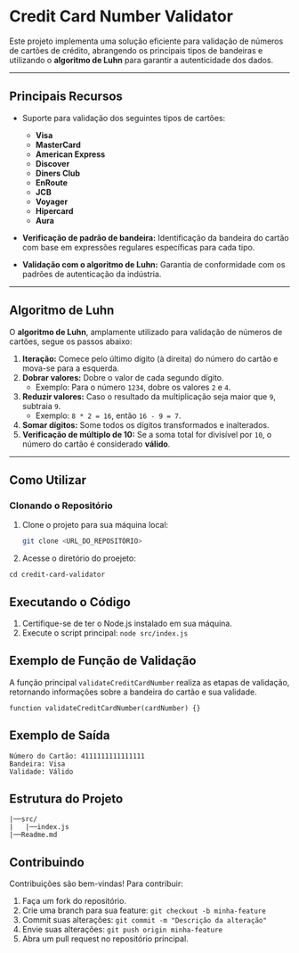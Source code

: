 # **Credit Card Number Validator**

Este projeto implementa uma solução eficiente para validação de números de cartões de crédito, abrangendo os principais tipos de bandeiras e utilizando o **algoritmo de Luhn** para garantir a autenticidade dos dados.

---

## **Principais Recursos**

- Suporte para validação dos seguintes tipos de cartões:
  - **Visa**
  - **MasterCard**
  - **American Express**
  - **Discover**
  - **Diners Club**
  - **EnRoute**
  - **JCB**
  - **Voyager**
  - **Hipercard**
  - **Aura**
  
- **Verificação de padrão de bandeira:** Identificação da bandeira do cartão com base em expressões regulares específicas para cada tipo.
- **Validação com o algoritmo de Luhn:** Garantia de conformidade com os padrões de autenticação da indústria.

---

## **Algoritmo de Luhn**

O **algoritmo de Luhn**, amplamente utilizado para validação de números de cartões, segue os passos abaixo:

1. **Iteração:** Comece pelo último dígito (à direita) do número do cartão e mova-se para a esquerda.
2. **Dobrar valores:** Dobre o valor de cada segundo dígito. 
   - Exemplo: Para o número `1234`, dobre os valores `2` e `4`.
3. **Reduzir valores:** Caso o resultado da multiplicação seja maior que `9`, subtraia `9`.
   - Exemplo: `8 * 2 = 16`, então `16 - 9 = 7`.
4. **Somar dígitos:** Some todos os dígitos transformados e inalterados.
5. **Verificação de múltiplo de 10:** Se a soma total for divisível por `10`, o número do cartão é considerado **válido**.

---

## **Como Utilizar**

### **Clonando o Repositório**

1. Clone o projeto para sua máquina local:
   ```bash
   git clone <URL_DO_REPOSITÓRIO>

2. Acesse o diretório do proejeto:

`cd credit-card-validator
`

##  Executando o Código

1. Certifique-se de ter o Node.js instalado em sua máquina.
2. Execute o script principal:
`node src/index.js
`
## Exemplo de Função de Validação

A função principal `validateCreditCardNumber` realiza as etapas de validação, retornando informações sobre a bandeira do cartão e sua validade.
```
function validateCreditCardNumber(cardNumber) {}
```
## Exemplo de Saída

```
Número do Cartão: 4111111111111111
Bandeira: Visa
Validade: Válido
```

## Estrutura do Projeto

```
|──src/
|   |──index.js
|──Readme.md

```

## Contribuindo
Contribuições são bem-vindas! Para contribuir:

1. Faça um fork do repositório.
2. Crie uma branch para sua feature:
`git checkout -b minha-feature
`
3. Commit suas alterações:
`git commit -m "Descrição da alteração"
`
4. Envie suas alterações:
`git push origin minha-feature
`
5. Abra um pull request no repositório principal.
